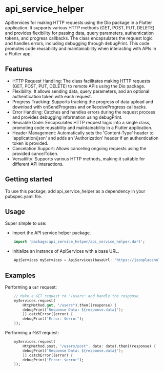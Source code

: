 # api_service_helper

ApiServices for making HTTP requests using the Dio package in a Flutter application. It supports various HTTP methods (GET, POST, PUT, DELETE) and provides flexibility for passing data, query parameters, authentication tokens, and progress callbacks. The class encapsulates the request logic and handles errors, including debugging through debugPrint. This code promotes code reusability and maintainability when interacting with APIs in a Flutter app.


## Features

- HTTP Request Handling: The class facilitates making HTTP requests (GET, POST, PUT, DELETE) to remote APIs using the Dio package.
- Flexibility: It allows sending data, query parameters, and an optional authentication token with each request.
- Progress Tracking: Supports tracking the progress of data upload and download with onSendProgress and onReceiveProgress callbacks.
- Error Handling: Catches and handles errors during the request process and provides debugging information using debugPrint.
- Reusable Code: Encapsulates HTTP request logic into a single class, promoting code reusability and maintainability in a Flutter application.
- Header Management: Automatically sets the 'Content-Type' header to 'application/json' and adds an 'Authorization' header if an authentication token is provided.
- Cancelation Support: Allows canceling ongoing requests using the provided cancelToken.
- Versatility: Supports various HTTP methods, making it suitable for different API interactions.


## Getting started

To use this package, add api_service_helper as a dependency in your pubspec.yaml file.

## Usage

Super simple to use:
- Import the API service helper package.

```dart
    import 'package:api_service_helper/api_service_helper.dart';
```

- Initialize an instance of ApiServices with a base URL.

```dart
    ApiServices myServices = ApiServices(baseUrl: "https://jsonplaceholder.typicode.com");
```
## Examples

Performing a `GET` request:

```dart
    // Make a GET request to "/users" and handle the response.
    myServices.request(
        HttpMethod.get, "/users").then((response) {
        debugPrint("Response Data: ${response.data}");
        }).catchError((error) {
        debugPrint("Error: $error");
    });
```

Performing a `POST` request:

```dart
    myServices.request(
        HttpMethod.post, "/users/post", data: data).then((response) {
        debugPrint("Response Data: ${response.data}");
        }).catchError((error) {
        debugPrint("Error: $error");
    });
```

